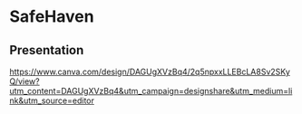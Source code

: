 # SafeHaven

## Presentation
https://www.canva.com/design/DAGUgXVzBq4/2q5npxxLLEBcLA8Sv2SKyQ/view?utm_content=DAGUgXVzBq4&utm_campaign=designshare&utm_medium=link&utm_source=editor
